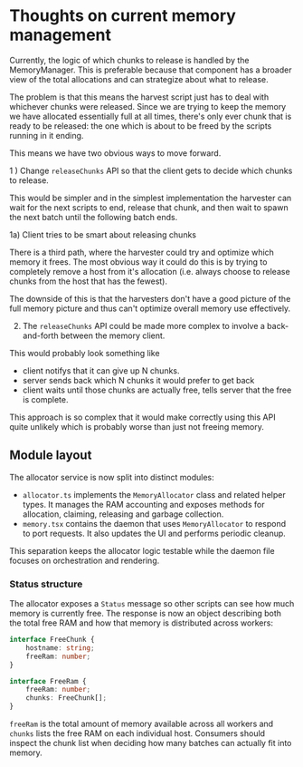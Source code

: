 # Thoughts on current memory management

Currently, the logic of which chunks to release is handled by the
MemoryManager. This is preferable because that component has a broader
view of the total allocations and can strategize about what to
release.

The problem is that this means the harvest script just has to deal
with whichever chunks were released. Since we are trying to keep the
memory we have allocated essentially full at all times, there's only
ever chunk that is ready to be released: the one which is about to be
freed by the scripts running in it ending.

This means we have two obvious ways to move forward.

1 ) Change `releaseChunks` API so that the client gets to decide which
chunks to release.

This would be simpler and in the simplest implementation the harvester
can wait for the next scripts to end, release that chunk, and then
wait to spawn the next batch until the following batch ends.

1a) Client tries to be smart about releasing chunks

There is a third path, where the harvester could try and optimize
which memory it frees. The most obvious way it could do this is by
trying to completely remove a host from it's allocation (i.e. always
choose to release chunks from the host that has the fewest).

The downside of this is that the harvesters don't have a good picture
of the full memory picture and thus can't optimize overall memory use
effectively.

2. The `releaseChunks` API could be made more complex to involve a
   back-and-forth between the memory client.

This would probably look something like

- client notifys that it can give up N chunks.
- server sends back which N chunks it would prefer to get back
- client waits until those chunks are actually free, tells server that
  the free is complete.

This approach is so complex that it would make correctly using this
API quite unlikely which is probably worse than just not freeing
memory.

## Module layout

The allocator service is now split into distinct modules:

- `allocator.ts` implements the `MemoryAllocator` class and related helper
  types. It manages the RAM accounting and exposes methods for allocation,
  claiming, releasing and garbage collection.
- `memory.tsx` contains the daemon that uses `MemoryAllocator` to
  respond to port requests. It also updates the UI and performs periodic
  cleanup.

This separation keeps the allocator logic testable while the daemon file
focuses on orchestration and rendering.

### Status structure

The allocator exposes a `Status` message so other scripts can see how
much memory is currently free. The response is now an object describing
both the total free RAM and how that memory is distributed across
workers:

```typescript
interface FreeChunk {
    hostname: string;
    freeRam: number;
}

interface FreeRam {
    freeRam: number;
    chunks: FreeChunk[];
}
```

`freeRam` is the total amount of memory available across all workers and
`chunks` lists the free RAM on each individual host. Consumers should
inspect the chunk list when deciding how many batches can actually fit
into memory.
